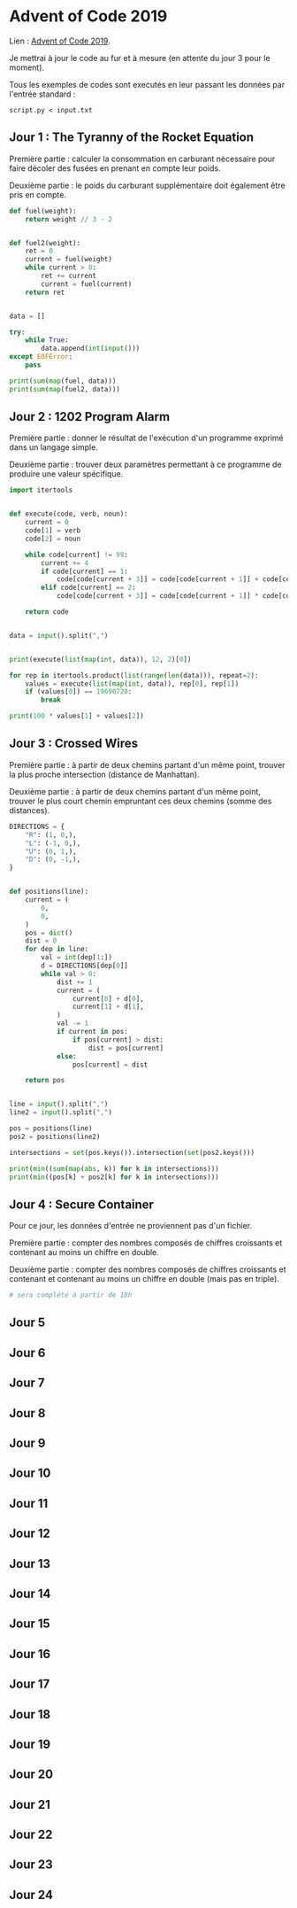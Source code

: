 # Advent of Code 2019

Lien : [Advent of Code 2019](https://adventofcode.com/2019).

Je mettrai à jour le code au fur et à mesure (en attente du jour 3 pour le moment).

Tous les exemples de codes sont executés en leur passant les données par l'entrée standard :

```
script.py < input.txt
```

## Jour 1 : The Tyranny of the Rocket Equation

Première partie : calculer la consommation en carburant nécessaire pour faire décoler des fusées en prenant en compte leur poids.

Deuxième partie : le poids du carburant supplémentaire doit également être pris en compte.

```python
def fuel(weight):
    return weight // 3 - 2


def fuel2(weight):
    ret = 0
    current = fuel(weight)
    while current > 0:
        ret += current
        current = fuel(current)
    return ret


data = []

try:
    while True:
        data.append(int(input()))
except EOFError:
    pass

print(sum(map(fuel, data)))
print(sum(map(fuel2, data)))
```

## Jour 2 : 1202 Program Alarm

Première partie : donner le résultat de l'exécution d'un programme exprimé dans un langage simple.

Deuxième partie : trouver deux paramètres permettant à ce programme de produire une valeur spécifique.

```python
import itertools


def execute(code, verb, noun):
    current = 0
    code[1] = verb
    code[2] = noun

    while code[current] != 99:
        current += 4
        if code[current] == 1:
            code[code[current + 3]] = code[code[current + 1]] + code[code[current + 2]]
        elif code[current] == 2:
            code[code[current + 3]] = code[code[current + 1]] * code[code[current + 2]]

    return code


data = input().split(",")


print(execute(list(map(int, data)), 12, 2)[0])

for rep in itertools.product(list(range(len(data))), repeat=2):
    values = execute(list(map(int, data)), rep[0], rep[1])
    if (values[0]) == 19690720:
        break

print(100 * values[1] + values[2])
```

## Jour 3 : Crossed Wires

Première partie : à partir de deux chemins partant d'un même point, trouver la plus proche intersection (distance de Manhattan).

Deuxième partie : à partir de deux chemins partant d'un même point, trouver le plus court chemin empruntant ces deux chemins (somme des distances).

```python
DIRECTIONS = {
    "R": (1, 0,),
    "L": (-1, 0,),
    "U": (0, 1,),
    "D": (0, -1,),
}


def positions(line):
    current = (
        0,
        0,
    )
    pos = dict()
    dist = 0
    for dep in line:
        val = int(dep[1:])
        d = DIRECTIONS[dep[0]]
        while val > 0:
            dist += 1
            current = (
                current[0] + d[0],
                current[1] + d[1],
            )
            val -= 1
            if current in pos:
                if pos[current] > dist:
                    dist = pos[current]
            else:
                pos[current] = dist

    return pos


line = input().split(",")
line2 = input().split(",")

pos = positions(line)
pos2 = positions(line2)

intersections = set(pos.keys()).intersection(set(pos2.keys()))

print(min((sum(map(abs, k)) for k in intersections)))
print(min((pos[k] + pos2[k] for k in intersections)))
```

## Jour 4 : Secure Container

Pour ce jour, les données d'entrée ne proviennent pas d'un fichier.

Première partie : compter des nombres composés de chiffres croissants et contenant au moins un chiffre en double.

Deuxième partie : compter des nombres composés de chiffres croissants et contenant et contenant au moins un chiffre en double (mais pas en triple).

```python
# sera complété à partir de 18h
```

## Jour 5

## Jour 6

## Jour 7

## Jour 8

## Jour 9

## Jour 10

## Jour 11

## Jour 12

## Jour 13

## Jour 14

## Jour 15

## Jour 16

## Jour 17

## Jour 18

## Jour 19

## Jour 20

## Jour 21

## Jour 22

## Jour 23

## Jour 24
